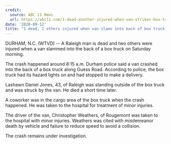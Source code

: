 ```yaml
---
credit:
  source: ABC 11 News
  url: https://abc11.com/1-dead-another-injured-when-van-strikes-box-truck-in-durham/6420319/
date: '2020-09-12'
title: "1 dead, 2 others injured when van slams into back of box truck in Durham"
---
```

DURHAM, N.C. (WTVD) -- A Raleigh man is dead and two others were injured when a van slammed into the back of a box truck on Saturday morning.

The crash happened around 8:15 a.m. Durham police said a van crashed into the back of a box truck along Guess Road. According to police, the box truck had its hazard lights on and had stopped to make a delivery.

Lashawn Daniel Jones, 43, of Raleigh was standing outside of the box truck and was struck by the van. He died a short time later.

A coworker was in the cargo area of the box truck when the crash happened. He was taken to the hospital for treatment of minor injuries.

The driver of the van, Christopher Weathers, of Rougemont was taken to the hospital with minor injuries. Weathers was cited with misdemeanor death by vehicle and failure to reduce speed to avoid a collision.

The crash remains under investigation.
